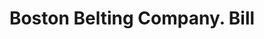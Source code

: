 ---
doi: 10.7916/D8HD96RK
date_other: '1869'
date_other_textual: '1869'
form: printed ephemera
genre:
- Invoices
name:
- Boston Belting Company
object_in_context_url: https://biggert.cul.columbia.edu/items/view/ave_biggert_00334
subject_hierarchical_geographic:
- Boston, Massachusetts, United States
subject_name:
- Boston Belting Company
title: Boston Belting Company. Bill
sort_title: Boston Belting Company. Bill
call_number: ave_biggert_00334
coordinates:
- 42.35805555555556,-71.06361111111111
pid: ave_biggert_00334
identifiers: ave_biggert_00334
thumbnail: https://derivativo-2.library.columbia.edu/iiif/2/ldpd:344079/full/!256,256/0/native.jpg
permalink: "/biggert/ave_biggert_00334/"
layout: iiif-image-page
---